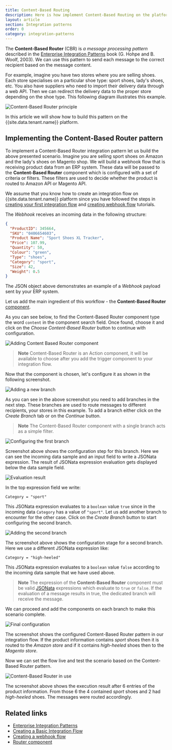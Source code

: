 ```yaml
---
title: Content-Based Routing
description: Here is how implement Content-Based Routing on the platform.
layout: article
section: Integration patterns
order: 0
category: integration-patterns
---
```


The **Content-Based Router** (CBR) is *a message processing pattern* described in
the [Enterprise Integration Patterns](http://www.enterpriseintegrationpatterns.com/patterns/messaging/ContentBasedRouter.html)
book (G. Hohpe and B. Woolf, 2003). We can use this pattern to send each message to
the correct recipient based on the message content.

For example, imagine you have two stores where you are selling shoes. Each store
specialises on a particular shoe type: sport shoes, lady's shoes, etc. You also
have suppliers who need to import their delivery data through a web API. Then we
can redirect the delivery data to the proper store depending on the shoe type.
This following diagram illustrates this example.

![Content-Based Router principle](/assets/img/integrator-guide/cbr/cbr-principle.png "Content-Based Router principle")

In this article we will show how to build this pattern on the {{site.data.tenant.name}} platform.

## Implementing the Content-Based Router pattern

To implement a Content-Based Router integration pattern let us build the above
presented scenario. Imagine you are selling sport shoes on Amazon and the lady's
shoes on Magento shop. We will build a webhook flow that is receiving product
data from an ERP system. These data will be passed to the **Content-Based Router**
component which is configured with a set of criteria or filters. These filters
are used to decide whether the product is routed to Amazon API or Magento API.

We assume that you know how to create an integration flow on {{site.data.tenant.name}}
platform since you have followed the steps in [creating your first integration flow](/getting-started/first-flow)
and [creating webhook flow](/getting-started/webhooks-flow) tutorials.


The *Webhook* receives an incoming data in the following structure:

```json
{
  "ProductID": 345664,
  "SKU": "0406654603",
  "Product Name": "Sport Shoes XL Tracker",
  "Price": 107.99,
  "Quantity": 50,
  "Colour": "green",
  "Type": "shoes",
  "Category": "sport",
  "Size": 42,
  "Weight": 0.5
}
```

The JSON object above demonstrates an example of a *Webhook* payload sent by
your ERP system.

Let us add the main ingredient of this workflow - the **Content-Based Router**
[component](/components/router/index).

As you can see below, to find the Content-Based Router component type
the word `content` in the component search field. Once found, choose it and click
on the *Choose Content-Based Router* button to continue with configuration.

![Adding Content Based Router component](/assets/img/integrator-guide/cbr/create-cbr-1.png "Adding Content Based Router component")

> **Note** Content-Based Router is an Action component, it will be available to
> choose after you add the trigger component to your integration flow.

Now that the component is chosen, let's configure it as shown in the following
screenshot.

![Adding a new branch](/assets/img/integrator-guide/cbr/create-cbr-2.png "Adding a new branch")

As you can see in the above screenshot you need to add branches in the next step.
These branches are used to route messages to different recipients, your stores
in this example. To add a branch either click on the *Create Branch* tab or on
the *Continue* button.

> **Note** The Content-Based Router component with a single branch acts as a
> simple filter.

![Configuring the first branch](/assets/img/integrator-guide/cbr/create-cbr-4.png "Configuring the first branch")

Screenshot above shows the configuration step for this branch. Here we can see the
incoming data sample and an input field to write a JSONata expression. The result
of JSONata expression evaluation gets displayed below the data sample field.

![Evaluation result](/assets/img/integrator-guide/cbr/create-cbr-5.png "Evaluation result")

In the top expression field we write:
```
Category = "sport"
```
This JSONata expression evaluates to a `boolean` value `true` since in the
incoming data `Category` has a value of `"sport"`. Let us
add another branch to encounter for the other case. Click on the
*Create Branch* button to start configuring the second branch.

![Adding the second branch](/assets/img/integrator-guide/cbr/create-cbr-6.png "Adding the second branch")

The screenshot above shows the configuration stage for a second branch. Here
we use a different JSONata expression like:

```
Category = "high-heeled"
```

This JSONata expression evaluates to a `boolean` value `false` according to the
incoming data sample that we have used above.

> **Note** The expression of the **Content-Based Router** component must be
> valid [JSONata](http://jsonata.org/) expressions which evaluate to `true` or
> `false`. If the evaluation of a message results in true, the
> dedicated branch will receive the message.

We can proceed and add the components on each branch to make this scenario complete.

![Final configuration](/assets/img/integrator-guide/cbr/create-cbr-7.png "Final configuration")

The screenshot shows the configured Content-Based Router pattern in our integration
flow. If the product information contains *sport* shoes then it is routed to
the *Amazon store* and if it contains *high-heeled* shoes then to the *Magento store*.

Now we can set the flow live and test the scenario based on the
Content-Based Router pattern.

![Content-Based Router in use](/assets/img/integrator-guide/cbr/create-cbr-8.png "Content-Based Router in use")

The screenshot above shows the execution result after 6 entries of the product
information. From those 6 the 4 contained *sport* shoes and 2 had
*high-heeled* shoes. The messages were routed accordingly.

## Related links

- [Enterprise Integration Patterns](http://www.enterpriseintegrationpatterns.com/patterns/messaging/ContentBasedRouter.html)
- [Creating a Basic Integration Flow](/getting-started/first-flow)
- [Creating a webhook flow](/getting-started/webhooks-flow)
- [Router component](/components/router/index)
